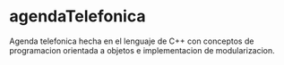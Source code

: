# agendaTelefonica
Agenda telefonica hecha en el lenguaje de C++ con conceptos de programacion orientada a objetos e implementacion de modularizacion.
